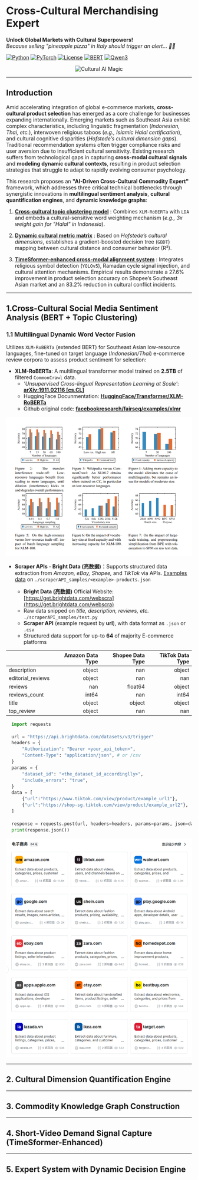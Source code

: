 # Cross-Cultural Merchandising Expert

**Unlock Global Markets with Cultural Superpowers!**  
*Because selling "pineapple pizza" in Italy should trigger an alert... 🍍🚨*

[![Python](https://img.shields.io/badge/Python-3.8%2B-blue?logo=python)](https://python.org)
[![PyTorch](https://img.shields.io/badge/PyTorch-2.0+-red?logo=pytorch)](https://pytorch.org)
[![License](https://img.shields.io/badge/License-Apache%202.0-green)](https://opensource.org/licenses/Apache-2.0)
[![BERT](https://img.shields.io/badge/BERT-RoBERTa-yellowgreen)](https://arxiv.org/abs/1810.04805)
[![Qwen3](https://img.shields.io/badge/Qwen3-QwenAgent-brightgreen)](https://qwenlm.github.io/zh/blog/qwen3/)

<div align="center">
  <img src="https://media3.giphy.com/media/v1.Y2lkPTc5MGI3NjExcWc2bHoxbXFlbXVmYW12ZHluYXM2ajR2bDhyOHltc25qa3FqNTJ6eCZlcD12MV9pbnRlcm5hbF9naWZfYnlfaWQmY3Q9Zw/lr71h6Zv1RDgkSCrdS/giphy.gif" width="400" alt="Cultural AI Magic">
</div>

---

## Introduction
Amid accelerating integration of global e-commerce markets, **cross-cultural product selection** has emerged as a core challenge for businesses expanding internationally. Emerging markets such as Southeast Asia exhibit complex characteristics, including linguistic fragmentation (*Indonesian, Thai, etc.*), interwoven religious taboos (*e.g., Islamic Halal certification*), and cultural cognitive disparities (*Hofstede’s cultural dimension gaps*). Traditional recommendation systems often trigger compliance risks and user aversion due to insufficient cultural sensitivity. Existing research suffers from technological gaps in capturing **cross-modal cultural signals** and **modeling dynamic cultural contexts**, resulting in product selection strategies that struggle to adapt to rapidly evolving consumer psychology.

This research proposes an ​**​"AI-Driven Cross-Cultural Commodity Expert"** framework​​, which addresses three critical technical bottlenecks through synergistic innovations in **multilingual sentiment analysis**, **cultural quantification engines**, and **dynamic knowledge graphs**:

1. [**Cross-cultural topic clustering model**](#1cross-cultural-social-media-sentiment-analysis-bert--topic-clustering​) :
Combines `XLM-RoBERTa` with `LDA` and embeds a cultural-sensitive word weighting mechanism (*e.g., 3x weight gain for "Halal" in Indonesia*).

2. [**​​Dynamic cultural metric matrix**](#2-cultural-dimension-quantification-engine​) :
Based on *Hofstede’s cultural dimensions*, establishes a gradient-boosted decision tree (`GBDT`) mapping between cultural distance and consumer behavior (R²).

3. [**​TimeSformer-enhanced cross-modal alignment system**](#3-commodity-knowledge-graph-construction​) :
Integrates religious symbol detection (`YOLOv5`), Ramadan cycle signal injection, and cultural attention mechanisms. Empirical results demonstrate a 27.6% improvement in product selection accuracy on Shopee’s Southeast Asian market and an 83.2% reduction in cultural conflict incidents.

---

## 1.Cross-Cultural Social Media Sentiment Analysis (BERT + Topic Clustering)​

### 1.1 Multilingual Dynamic Word Vector Fusion​
Utilizes `​​XLM-RoBERTa`​​ (extended BERT) for Southeast Asian low-resource languages, fine-tuned on target language (*Indonesian/Thai*) e-commerce review corpora to assess product sentiment for selection:

- **XLM-RoBERTa**: A multilingual transformer model trained on **2.5TB** of filtered `CommonCrawl` data.
  - *'Unsupervised Cross-lingual Representation Learning at Scale'*: [**arXiv:1911.02116 [cs.CL]**](https://arxiv.org/abs/1911.02116)
  - HuggingFace Docunmentation: [**HuggingFace/Transformer/XLM-RoBERTa**](https://huggingface.co/docs/transformers/en/model_doc/xlm-roberta)
  - Github original code: [**facebookresearch/fairseq/examples/xlmr**](https://github.com/facebookresearch/fairseq/tree/main/examples/xlmr)

![xlm-roberta](./_assets/xlm-roberta.png)

- **Scraper APIs - Bright Data (亮数据)**：Supports structured data extraction from *Amazon, eBay, Shopee,* and *TikTok* via APIs. [Examples data](./scraperAPI_samples/) on `./scraperAPI_samples/<example>-products.json`

  - **Bright Data (亮数据)** Official Website: [https://get.brightdata.com/webscra](https://get.brightdata.com/webscra)
  - Raw data snipped on *title, description, reviews, etc.* `./scraperAPI_samples/test.py`
  - **Scraper API** (example request by **url**), with data format as `.json` or `.csv`
  - Structured data support for up-to **64** of majority E-commerce platforms 

|                       |   Amazon Data Type |   Shopee Data Type |   TikTok Data Type |
|:----------------------|--------------------:|-------------------:|-------------------:|
| description           | object             | nan                | object             |
| editorial_reviews     | object             | nan                | nan                |
| reviews               | nan                | float64            | object             |
| reviews_count         |                int64 | nan                |                int64 |
| title                 | object             | object             | object             |
| top_review            | object             | nan                | nan                |

```python
  import requests

  url = "https://api.brightdata.com/datasets/v3/trigger"
  headers = {
	  "Authorization": "Bearer <your_api_token>",
	  "Content-Type": "application/json", # or /csv
  }
  params = {
	  "dataset_id": "<the_dataset_id_accordinglly>",
	  "include_errors": "true",
  }
  data = [
	  {"url":"https://www.tiktok.com/view/product/example_url1"},
	  {"url":"https://shop-sg.tiktok.com/view/product/example_url2"},
  ]

  response = requests.post(url, headers=headers, params=params, json=data)
  print(response.json())
```

![Bright-Data Support Es](./_assets/bright-data.png)

---

## 2. Cultural Dimension Quantification Engine​


---

## 3. Commodity Knowledge Graph Construction​


---

## 4. Short-Video Demand Signal Capture (TimeSformer-Enhanced)​



---

## 5. Expert System with Dynamic Decision Engine​